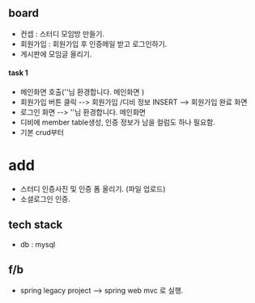 ## board
- 컨셉 : 스터디 모임방 만들기.
- 회원가입 : 회원가입 후 인증메일 받고 로그인하기.
- 게시판에 모임글 올리기.

#### task 1
- 메인화면 호출(''님 환경합니다. 메인화면 )
- 회원가입 버튼 클릭 --> 회원가입 /디비 정보 INSERT --> 회원가입 완료 화면
- 로그인 화면 --> ''님 환경합니다. 메인화면 
- 디비에 member table생성, 인증 정보가 남을 컬럼도 하나 필요함.
- 기본 crud부터


# add
- 스터디 인증사진 및 인증 폼 올리기. (파일 업로드) 
- 소셜로그인 인증.

## tech stack
- db : mysql

## f/b
- spring legacy project --> spring web mvc 로 실행. 